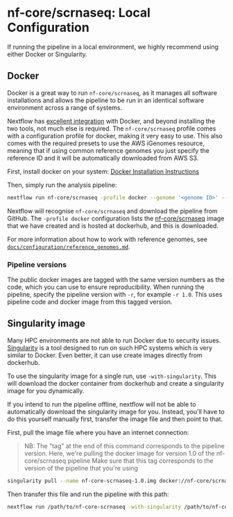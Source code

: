 # nf-core/scrnaseq: Local Configuration

If running the pipeline in a local environment, we highly recommend using either Docker or Singularity.

## Docker
Docker is a great way to run `nf-core/scrnaseq`, as it manages all software installations and allows the pipeline to be run in an identical software environment across a range of systems.

Nextflow has [excellent integration](https://www.nextflow.io/docs/latest/docker.html) with Docker, and beyond installing the two tools, not much else is required. The `nf-core/scrnaseq` profile comes with a configuration profile for docker, making it very easy to use. This also comes with the required presets to use the AWS iGenomes resource, meaning that if using common reference genomes you just specify the reference ID and it will be automatically downloaded from AWS S3.

First, install docker on your system: [Docker Installation Instructions](https://docs.docker.com/engine/installation/)

Then, simply run the analysis pipeline:

```bash
nextflow run nf-core/scrnaseq -profile docker --genome '<genome ID>' --design '<path to your design file>'
```

Nextflow will recognise `nf-core/scrnaseq` and download the pipeline from GitHub. The `-profile docker` configuration lists the [nf-core/scrnaseq](https://hub.docker.com/r/nfcore/scrnaseq/) image that we have created and is hosted at dockerhub, and this is downloaded.

For more information about how to work with reference genomes, see [`docs/configuration/reference_genomes.md`](reference_genomes.md).

### Pipeline versions
The public docker images are tagged with the same version numbers as the code, which you can use to ensure reproducibility. When running the pipeline, specify the pipeline version with `-r`, for example `-r 1.0`. This uses pipeline code and docker image from this tagged version.


## Singularity image
Many HPC environments are not able to run Docker due to security issues. [Singularity](http://singularity.lbl.gov/) is a tool designed to run on such HPC systems which is very similar to Docker. Even better, it can use create images directly from dockerhub.

To use the singularity image for a single run, use `-with-singularity`. This will download the docker container from dockerhub and create a singularity image for you dynamically.

If you intend to run the pipeline offline, nextflow will not be able to automatically download the singularity image for you. Instead, you'll have to do this yourself manually first, transfer the image file and then point to that.

First, pull the image file where you have an internet connection:

> NB: The "tag" at the end of this command corresponds to the pipeline version.
> Here, we're pulling the docker image for version 1.0 of the nf-core/scrnaseq pipeline
> Make sure that this tag corresponds to the version of the pipeline that you're using

```bash
singularity pull --name nf-core-scrnaseq-1.0.img docker://nf-core/scrnaseq:1.0
```

Then transfer this file and run the pipeline with this path:

```bash
nextflow run /path/to/nf-core-scrnaseq -with-singularity /path/to/nf-core-scrnaseq-1.0.img
```
